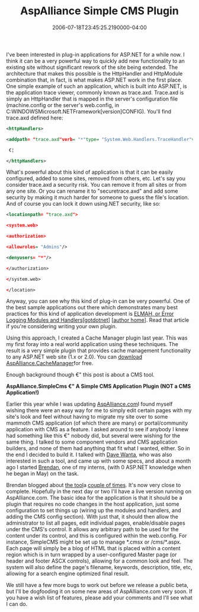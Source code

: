 ﻿---
title: AspAlliance Simple CMS Plugin
date: "2006-07-18T23:45:25.2190000-04:00"
description: I've been interested in plug-in applications for ASP.NET for a
featuredImage: /img/default-post-image.jpg
---

I've been interested in plug-in applications for ASP.NET for a while now. I think it can be a very powerful way to quickly add new functionality to an existing site without significant rework of the site being extended. The architecture that makes this possible is the HttpHandler and HttpModule combination that, in fact, is what makes ASP.NET work in the first place. One simple example of such an application, which is built into ASP.NET, is the application trace viewer, commonly known as trace.axd. Trace.axd is simply an HttpHandler that is mapped in the server's configuration file (machine.config or the server's web.config, in C:WINDOWSMicrosoft.NETFramework\[version]CONFIG). You'll find trace.axd defined here:

```xml
<httpHandlers>

<addpath= "trace.axd"verb= "*"type= "System.Web.Handlers.TraceHandler"validate= "True"/>

 €¦

</httpHandlers>
```

What's powerful about this kind of application is that it can be easily configured, added to some sites, removed from others, etc. Let's say you consider trace.axd a security risk. You can remove it from all sites or from any one site. Or you can rename it to "securetrace.axd" and add some security by making it much harder for someone to guess the file's location. And of course you can lock it down using.NET security, like so:


```xml
<locationpath= "trace.axd">

<system.web>

<authorization>

<allowroles= "Admins"/>

<denyusers= "*"/>

</authorization>

</system.web>

</location>
```

Anyway, you can see why this kind of plug-in can be very powerful. One of the best sample applications out there which demonstrates many best practices for this kind of application development is [ELMAH, or Error Logging Modules and Handlers](http://msdn.microsoft.com/library/en-us/dnaspp/html/elmah.asp)[[gotdotnet](http://www.gotdotnet.com/workspaces/workspace.aspx?id=f18bab11-162c-4267-a46e-72438c38df6f)] [[author home](http://www.raboof.com/Projects/Elmah/Elmah.aspx)]. Read that article if you're considering writing your own plugin.

Using this approach, I created a Cache Manager plugin last year. This was my first foray into a real world application using these techniques. The result is a very simple plugin that provides cache management functionality to any ASP.NET web site (1.x or 2.0). You can [download AspAlliance.CacheManager](http://aspalliance.com/cachemanager)for free.

Enough background though €" this post is about a CMS tool.

**AspAlliance.SimpleCms €" A Simple CMS Application Plugin (NOT a CMS Application!)**

Earlier this year while I was updating [AspAlliance.com](http://aspalliance.com/)I found myself wishing there were an easy way for me to simply edit certain pages with my site's look and feel without having to migrate my site over to some mammoth CMS application (of which there are many) or portal/community application with CMS as a feature. I asked around to see if anybody I knew had something like this €" nobody did, but several were wishing for the same thing. I talked to some component vendors and CMS application builders, and none of them had anything that fit what I wanted, either. So in the end I decided to build it. I talked with [Dave Wanta](http://weblogs.asp.net/dwanta), who was also interested in such a tool, and came up with some specs, and about a month ago I started [Brendan](http://aspadvice.com/blogs/name/default.aspx), one of my interns, (with 0 ASP.NET knowledge when he began in May) on the task.

Brendan blogged about [the tool](http://aspadvice.com/blogs/name/archive/2006/06/29/19109.aspx)a [couple of times](http://aspadvice.com/blogs/name/archive/2006/07/12/19518.aspx). It's now very close to complete. Hopefully in the next day or two I'll have a live version running on AspAlliance.com. The basic idea for the application is that it should be a plugin that requires no code changes in the host application, just some configuration to set things up (wiring up the modules and handlers, and adding the CMS config section). With just that, it should then allow the administrator to list all pages, edit individual pages, enable/disable pages under the CMS's control. It allows any arbitrary path to be used for the content under its control, and this is configured within the web.config. For instance, SimpleCMS might be set up to manage \*.cmsx or /cms/\*.aspx. Each page will simply be a blog of HTML that is placed within a content region which is in turn wrapped by a user-configured Master page (or header and footer ASCX controls), allowing for a common look and feel. The system will also define the page's filename, keywords, description, title, etc, allowing for a search engine optimized final result.

We still have a few more bugs to work out before we release a public beta, but I'll be dogfooding it on some new areas of AspAlliance.com very soon. If you have a wish list of features, please add your comments and I'll see what I can do.

